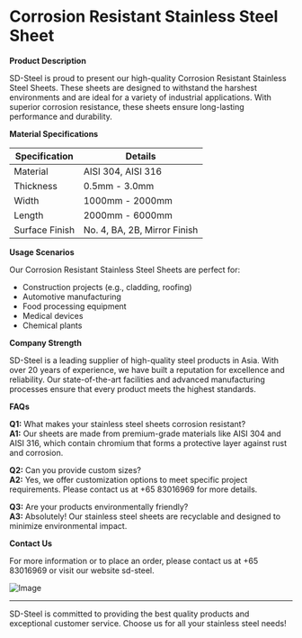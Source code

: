 # Corrosion Resistant Stainless Steel Sheet

**Product Description**

SD-Steel is proud to present our high-quality Corrosion Resistant Stainless Steel Sheets. These sheets are designed to withstand the harshest environments and are ideal for a variety of industrial applications. With superior corrosion resistance, these sheets ensure long-lasting performance and durability.

**Material Specifications**

| Specification        | Details                         |
|----------------------|---------------------------------|
| Material             | AISI 304, AISI 316              |
| Thickness            | 0.5mm - 3.0mm                   |
| Width                | 1000mm - 2000mm                 |
| Length               | 2000mm - 6000mm                 |
| Surface Finish       | No. 4, BA, 2B, Mirror Finish    |

**Usage Scenarios**

Our Corrosion Resistant Stainless Steel Sheets are perfect for:
- Construction projects (e.g., cladding, roofing)
- Automotive manufacturing
- Food processing equipment
- Medical devices
- Chemical plants

**Company Strength**

SD-Steel is a leading supplier of high-quality steel products in Asia. With over 20 years of experience, we have built a reputation for excellence and reliability. Our state-of-the-art facilities and advanced manufacturing processes ensure that every product meets the highest standards.

**FAQs**

**Q1:** What makes your stainless steel sheets corrosion resistant?  
**A1:** Our sheets are made from premium-grade materials like AISI 304 and AISI 316, which contain chromium that forms a protective layer against rust and corrosion.

**Q2:** Can you provide custom sizes?  
**A2:** Yes, we offer customization options to meet specific project requirements. Please contact us at +65 83016969 for more details.

**Q3:** Are your products environmentally friendly?  
**A3:** Absolutely! Our stainless steel sheets are recyclable and designed to minimize environmental impact.

**Contact Us**

For more information or to place an order, please contact us at +65 83016969 or visit our website  sd-steel.

![Image](https://github.com/user-attachments/assets/2567258e-e124-4816-932d-1809bd27ef0b)

---

SD-Steel is committed to providing the best quality products and exceptional customer service. Choose us for all your stainless steel needs!